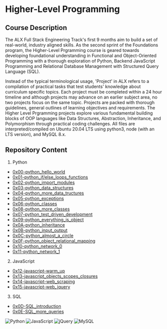 # Higher-Level Programming

## Course Description
The ALX Full Stack Engineering Track's first 9 months aim to build a set of real-world, industry aligned skills. As the second sprint of the Foundations program, the Higher-Level Prgramming course is geared towards developing foundational understanding in Functional and Object-Oriented Programming with a thorough exploration of Python, Backend JavaScript Programming and Relational Database Management with Structured Query Language (SQL). 

Instead of the typical terminological usage, 'Project' in ALX refers to a compilation of practical tasks that test students' knowledge about curriculum specific topics. Each project must be completed within a 24 hour timeline and although projects may advance on an earlier subject area, no two projects focus on the same topic. Projects are packed with thorough guidelines, general outlines of learning objectives and requirements. The Higher Level Prgramming projects explore various fundamental building blocks of OOP languages like Data Structures, Abstraction, Inheritance, and Polymorphism through practical coding challenges. All files are interpreted/compiled on Ubuntu 20.04 LTS using python3, node (with an LTS version), and MySQL 8.x.

## Repository Content
1. Python
* [0x00-python_hello_world](https://github.com/Speck249/alx-higher_level_programming/tree/master/0x00-python-hello_world)
* [0x01-python_if/else_loops_functions](https://github.com/Speck249/alx-higher_level_programming/tree/master/0x01-python-if_else_loops_functions)
* [0x02-python_import_modules](https://github.com/Speck249/alx-higher_level_programming/tree/master/0x02-python-import_modules)
* [0x03-python_data_structures](https://github.com/Speck249/alx-higher_level_programming/tree/master/0x03-python-data_structures)
* [0x04-python_more_data_tructures](https://github.com/Speck249/alx-higher_level_programming/tree/master/0x04-python-more_data_structures)
* [0x05-python_exceptions](https://github.com/Speck249/alx-higher_level_programming/tree/master/0x05-python-exceptions)
* [0x06-python_classes](https://github.com/Speck249/alx-higher_level_programming/tree/master/0x06-python-classes)
* [0x08-python_more_classes](https://github.com/Speck249/alx-higher_level_programming/tree/master/0x08-python-more_classes)
* [0x07-python_test_driven_development](https://github.com/Speck249/alx-higher_level_programming/tree/master/0x07-python-test_driven_development)
* [0x09-python_everything_is_object](https://github.com/Speck249/alx-higher_level_programming/tree/master/0x09-python-everything_is_object)
* [0x0A-python_inheritance](https://github.com/Speck249/alx-higher_level_programming/tree/master/0x0A-python-inheritance)
* [0x0B-python_input_output](https://github.com/Speck249/alx-higher_level_programming/tree/master/0x0B-python-input_output)
* [0x0C-python_almost_a_circle](https://github.com/Speck249/alx-higher_level_programming/tree/master/0x0C-python-almost_a_circle)
* [0x0F-python_object_relational_mapping](https://github.com/Speck249/alx-higher_level_programming/tree/master/0x0F-python-object_relational_mapping)
* [0x10-python_network_0](https://github.com/Speck249/alx-higher_level_programming/tree/master/0x10-python-network_0)
* [0x11-python_network_1](https://github.com/Speck249/alx-higher_level_programming/tree/master/0x11-python-network_1)

2. JavaScript
* [0x12-javascript-warm_up](https://github.com/Speck249/alx-higher_level_programming/tree/master/0x12-javascript-warm_up)
* [0x13-javascript_objects_scopes_closures](https://github.com/Speck249/alx-higher_level_programming/tree/master/0x13-javascript_objects_scopes_closures)
* [0x14-javascript-web_scraping](https://github.com/Speck249/alx-higher_level_programming/tree/master/0x14-javascript-web_scraping)
* [0x15-javascript-web_jquery](https://github.com/Speck249/alx-higher_level_programming/tree/master/0x15-javascript-web_jquery)

3. SQL
* [0x0D-SQL_introduction](https://github.com/Speck249/alx-higher_level_programming/tree/master/0x0D-SQL_introduction)
* [0x0E-SQL_more_queries](https://github.com/Speck249/alx-higher_level_programming/tree/master/0x0E-SQL_more_queries)


![Python](https://img.shields.io/badge/python-3670A0?style=for-the-badge&logo=python&logoColor=ffdd54) ![JavaScript](https://img.shields.io/badge/javascript-%23323330.svg?style=for-the-badge&logo=javascript&logoColor=%23F7DF1E) ![jQuery](https://img.shields.io/badge/jquery-%230769AD.svg?style=for-the-badge&logo=jquery&logoColor=white) ![MySQL](https://img.shields.io/badge/mysql-4479A1.svg?style=for-the-badge&logo=mysql&logoColor=white)
